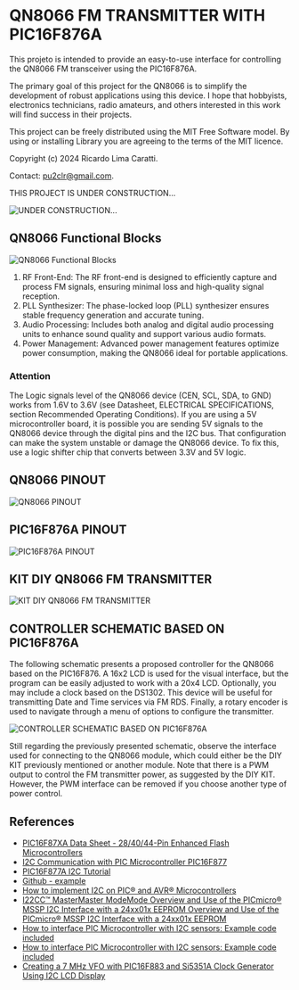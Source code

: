# QN8066 FM TRANSMITTER WITH PIC16F876A


This projeto is intended to provide an easy-to-use interface for controlling the QN8066 FM transceiver using the PIC16F876A.

The primary goal of this project for the QN8066 is to simplify the development of robust applications using this device. I hope that hobbyists, electronics technicians, radio amateurs, and others interested in this work will find success in their projects. 

This project can be freely distributed using the MIT Free Software model. 
By using or installing Library you are agreeing to the terms of the MIT licence.

Copyright (c) 2024 Ricardo Lima Caratti.

Contact: pu2clr@gmail.com.


THIS PROJECT IS UNDER CONSTRUCTION...

![UNDER CONSTRUCTION...](./extra/images/under_construction.png)


## QN8066 Functional Blocks

![QN8066 Functional Blocks](./extra/images/BLOCK_DIA.png)


1. RF Front-End: The RF front-end is designed to efficiently capture and process FM signals, ensuring minimal loss and high-quality signal reception.
2. PLL Synthesizer: The phase-locked loop (PLL) synthesizer ensures stable frequency generation and accurate tuning.
3. Audio Processing: Includes both analog and digital audio processing units to enhance sound quality and support various audio formats.
4. Power Management: Advanced power management features optimize power consumption, making the QN8066 ideal for portable applications.

### Attention

The Logic signals level of the QN8066 device (CEN, SCL, SDA, to GND) works from 1.6V to 3.6V (see Datasheet, ELECTRICAL SPECIFICATIONS, section Recommended Operating Conditions). If you are using a 5V microcontroller board, it is possible you are sending  5V signals to the QN8066 device through the digital pins and the I2C bus. That configuration can make the system unstable or damage the QN8066 device. To fix this, use a logic shifter chip that converts between 3.3V and 5V logic.


## QN8066 PINOUT

![QN8066 PINOUT](./extra/images/QN8066_PINOUT.png)


## PIC16F876A PINOUT 


![PIC16F876A PINOUT](./extra/images/PIC16F876A_PINOUT.png)



## KIT DIY QN8066 FM TRANSMITTER


![KIT DIY QN8066 FM TRANSMITTER](./extra/images/KIT_ALIEXPRESS_01.jpg)




## CONTROLLER SCHEMATIC BASED ON PIC16F876A

The following schematic presents a proposed controller for the QN8066 based on the PIC16F876. A 16x2 LCD is used for the visual interface, but the program can be easily adjusted to work with a 20x4 LCD. Optionally, you may include a clock based on the DS1302. This device will be useful for transmitting Date and Time services via FM RDS. Finally, a rotary encoder is used to navigate through a menu of options to configure the transmitter.

![CONTROLLER SCHEMATIC BASED ON PIC16F876A](./extra/images/schematic_pic16f876A_lcd_16_2.png)


Still regarding the previously presented schematic, observe the interface used for connecting to the QN8066 module, which could either be the DIY KIT previously mentioned or another module. Note that there is a PWM output to control the FM transmitter power, as suggested by the DIY KIT. However, the PWM interface can be removed if you choose another type of power control.



## References

* [PIC16F87XA Data Sheet - 28/40/44-Pin Enhanced Flash Microcontrollers](https://ww1.microchip.com/downloads/en/devicedoc/39582b.pdf)
* [I2C Communication with PIC Microcontroller PIC16F877](https://circuitdigest.com/microcontroller-projects/i2c-communication-with-pic-microcontroller-pic16f877a)
* [PIC16F877A I2C Tutorial](https://embetronicx.com/tutorials/microcontrollers/pic16f877a/pic16f877a-i2c-tutorial/)
* [Github - example](https://github.com/Embetronicx/Tutorials/tree/master/Microcontrollers/PIC16F877A)
* [How to implement I2C on PIC® and AVR® Microcontrollers ](https://youtu.be/lpwyGVEdt0Q?si=mJdLfcK6PrCUt9dE)
* [I22CC™ MasterMaster ModeMode Overview and Use of the PICmicro® MSSP I2C Interface with a 24xx01x EEPROM Overview and Use of the PICmicro® MSSP I2C Interface with a 24xx01x EEPROM](https://ww1.microchip.com/downloads/en/DeviceDoc/i2c.pdf)
* [How to interface PIC Microcontroller with I2C sensors: Example code included](https://youtu.be/v_OibeUvBJw?si=sL2fGc3HmgbNaHwc)
* [How to interface PIC Microcontroller with I2C sensors: Example code included](https://embeddedthere.com/how-to-interface-pic-microcontroller-with-i2c-sensors-example-code-included/)
* [Creating a 7 MHz VFO with PIC16F883 and Si5351A Clock Generator Using I2C LCD Display](http://jh7ubc.web.fc2.com/pic/PIC16F883/PIC16F883_Si5351A_VFO.html)

